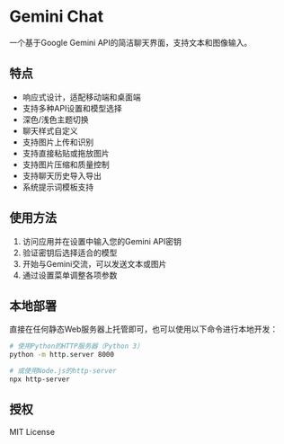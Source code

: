 # Gemini Chat

一个基于Google Gemini API的简洁聊天界面，支持文本和图像输入。

## 特点

- 响应式设计，适配移动端和桌面端
- 支持多种API设置和模型选择
- 深色/浅色主题切换
- 聊天样式自定义
- 支持图片上传和识别
- 支持直接粘贴或拖放图片
- 支持图片压缩和质量控制
- 支持聊天历史导入导出
- 系统提示词模板支持

## 使用方法

1. 访问应用并在设置中输入您的Gemini API密钥
2. 验证密钥后选择适合的模型
3. 开始与Gemini交流，可以发送文本或图片
4. 通过设置菜单调整各项参数

## 本地部署

直接在任何静态Web服务器上托管即可，也可以使用以下命令进行本地开发：

```bash
# 使用Python的HTTP服务器（Python 3）
python -m http.server 8000

# 或使用Node.js的http-server
npx http-server
```

## 授权

MIT License 